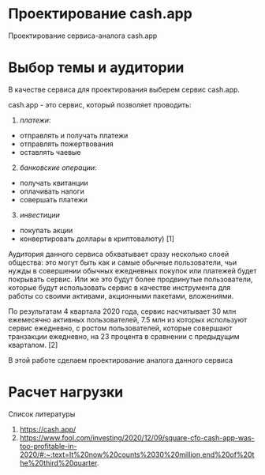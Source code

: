 # Проектирование cash.app
Проектирование сервиса-аналога cash.app

# Выбор темы и аудитории
 
 В качестве сервиса для проектирования выберем сервис cash.app.

 cash.app - это сервис, который позволяет проводить:
 1) *платежи*: 
 - отправлять и получать платежи
 - отправлять пожертвования
 - оставлять чаевые
 
 2) *банковские операции*:
 - получать квитанции
 - оплачивать налоги 
 - совершать платежи
 
 3) *инвестиции* 
 - покупать акции
 - конвертировать доллары в криптовалюту) [1]
 

Аудитория данного сервиса обхватывает сразу несколько слоей общества: это могут быть как и самые обычные пользователи, чьи нужды в совершении обычных ежедневных покупок или платежей будет покрывать сервис. Или же это будут более продвинутые пользователи, которые будут использовать сервис в качестве инструмента для работы со своими активами, акционными пакетами, вложениями. 

По результатам 4 квартала 2020 года, сервис насчитывает 30 млн ежемесячно активных пользователей, 7.5 млн из которых используют сервис ежедневно, с ростом пользователей, которые совершают транзакции ежедневно, на 23 процента в сравнении с предыдущим кварталом. [2]

В этой работе сделаем проектирование аналога данного сервиса

# Расчет нагрузки


Список литературы

1. https://cash.app/
2. https://www.fool.com/investing/2020/12/09/square-cfo-cash-app-was-too-profitable-in-2020/#:~:text=It%20now%20counts%2030%20million,end%20of%20the%20third%20quarter.
